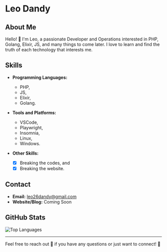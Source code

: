 # Leo Dandy

## About Me

Hello! 👋
I'm Leo, a passionate Developer and Operations interested in PHP, Golang, Elixir, JS, and many things to come later. I love to learn and find the truth of each technology that interests me.

## Skills

- **Programming Languages:**
  - PHP,
  - JS,
  - Elixir,
  - Golang.
 
    
- **Tools and Platforms:**
  - VSCode,
  - Playwright,
  - Insomnia,
  - Linux,
  - Windows.
 
     
- **Other Skills:**
  - [x] Breaking the codes, and
  - [x] Breaking the website.

## Contact

- **Email:** leo26dandy@gmail.com
- **Website/Blog:** Coming Soon

## GitHub Stats

![Top Languages](https://github-readme-stats.vercel.app/api/top-langs/?username=leo26dandy&layout=compact&theme=radical)

---

Feel free to reach out 🤙 if you have any questions or just want to connect! 🙏

<!---
leo26dandy/leo26dandy is a ✨ special ✨ repository because its `README.md` (this file) appears on your GitHub profile.
You can click the Preview link to take a look at your changes.
--->
